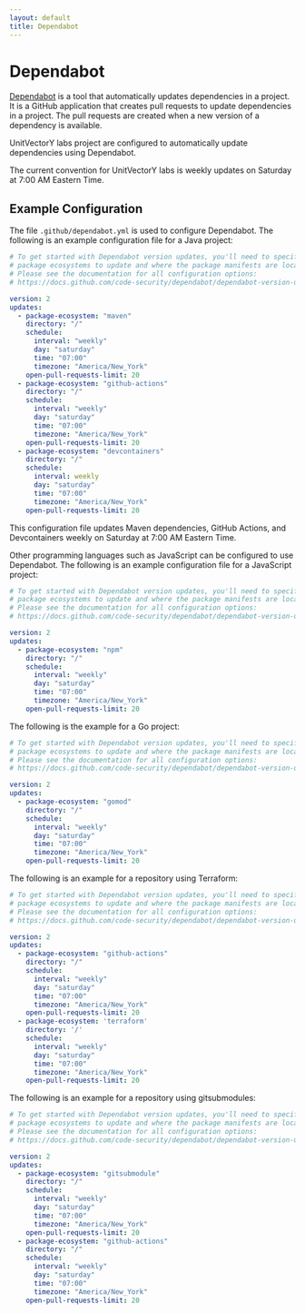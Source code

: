 ```yaml
---
layout: default
title: Dependabot
---
```


# Dependabot

[Dependabot](https://docs.github.com/en/code-security/dependabot) is a tool that automatically updates dependencies in a project.  It is a GitHub application that creates pull requests to update dependencies in a project.  The pull requests are created when a new version of a dependency is available.

UnitVectorY labs project are configured to automatically update dependencies using Dependabot.

The current convention for UnitVectorY labs is weekly updates on Saturday at 7:00 AM Eastern Time.

## Example Configuration

The file `.github/dependabot.yml` is used to configure Dependabot.  The following is an example configuration file for a Java project:

```yaml
# To get started with Dependabot version updates, you'll need to specify which
# package ecosystems to update and where the package manifests are located.
# Please see the documentation for all configuration options:
# https://docs.github.com/code-security/dependabot/dependabot-version-updates/configuration-options-for-the-dependabot.yml-file

version: 2
updates:
  - package-ecosystem: "maven"
    directory: "/"
    schedule:
      interval: "weekly"
      day: "saturday"
      time: "07:00"
      timezone: "America/New_York"
    open-pull-requests-limit: 20
  - package-ecosystem: "github-actions"
    directory: "/"
    schedule:
      interval: "weekly"
      day: "saturday"
      time: "07:00"
      timezone: "America/New_York"
    open-pull-requests-limit: 20
  - package-ecosystem: "devcontainers"
    directory: "/"
    schedule:
      interval: weekly
      day: "saturday"
      time: "07:00"
      timezone: "America/New_York"
    open-pull-requests-limit: 20
```

This configuration file updates Maven dependencies, GitHub Actions, and Devcontainers weekly on Saturday at 7:00 AM Eastern Time.

Other programming languages such as JavaScript can be configured to use Dependabot.  The following is an example configuration file for a JavaScript project:

```yaml
# To get started with Dependabot version updates, you'll need to specify which
# package ecosystems to update and where the package manifests are located.
# Please see the documentation for all configuration options:
# https://docs.github.com/code-security/dependabot/dependabot-version-updates/configuration-options-for-the-dependabot.yml-file

version: 2
updates:
  - package-ecosystem: "npm"
    directory: "/"
    schedule:
      interval: "weekly"
      day: "saturday"
      time: "07:00"
      timezone: "America/New_York"
    open-pull-requests-limit: 20
```

The following is the example for a Go project:

```yaml
# To get started with Dependabot version updates, you'll need to specify which
# package ecosystems to update and where the package manifests are located.
# Please see the documentation for all configuration options:
# https://docs.github.com/code-security/dependabot/dependabot-version-updates/configuration-options-for-the-dependabot.yml-file

version: 2
updates:
  - package-ecosystem: "gomod"
    directory: "/"
    schedule:
      interval: "weekly"
      day: "saturday"
      time: "07:00"
      timezone: "America/New_York"
    open-pull-requests-limit: 20
```

The following is an example for a repository using Terraform:

```yaml
# To get started with Dependabot version updates, you'll need to specify which
# package ecosystems to update and where the package manifests are located.
# Please see the documentation for all configuration options:
# https://docs.github.com/code-security/dependabot/dependabot-version-updates/configuration-options-for-the-dependabot.yml-file

version: 2
updates:
  - package-ecosystem: "github-actions"
    directory: "/"
    schedule:
      interval: "weekly"
      day: "saturday"
      time: "07:00"
      timezone: "America/New_York"
    open-pull-requests-limit: 20
  - package-ecosystem: 'terraform'
    directory: '/'
    schedule:
      interval: "weekly"
      day: "saturday"
      time: "07:00"
      timezone: "America/New_York"
    open-pull-requests-limit: 20
```

The following is an example for a repository using gitsubmodules:

```yaml
# To get started with Dependabot version updates, you'll need to specify which
# package ecosystems to update and where the package manifests are located.
# Please see the documentation for all configuration options:
# https://docs.github.com/code-security/dependabot/dependabot-version-updates/configuration-options-for-the-dependabot.yml-file

version: 2
updates:
  - package-ecosystem: "gitsubmodule"
    directory: "/"
    schedule:
      interval: "weekly"
      day: "saturday"
      time: "07:00"
      timezone: "America/New_York"
    open-pull-requests-limit: 20
  - package-ecosystem: "github-actions"
    directory: "/"
    schedule:
      interval: "weekly"
      day: "saturday"
      time: "07:00"
      timezone: "America/New_York"
    open-pull-requests-limit: 20
```
